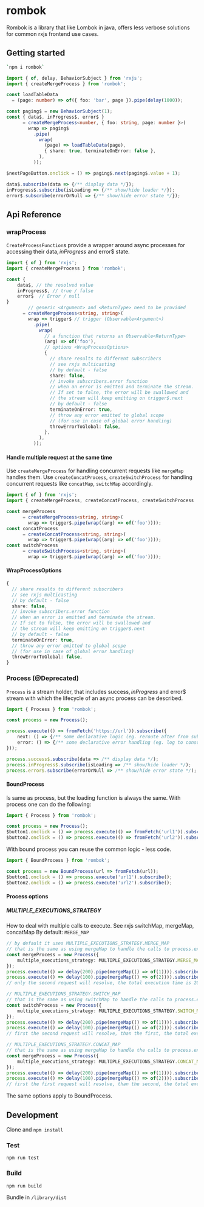 # rombok

Rombok is a library that like Lombok in java, offers less verbose solutions for common rxjs frontend use cases.

## Getting started

```bash
`npm i rombok`
```

```typescript
import { of, delay, BehaviorSubject } from 'rxjs';
import { createMergeProcess } from 'rombok';

const loadTableData
  = (page: number) => of({ foo: 'bar', page }).pipe(delay(1000));

const paging$ = new BehaviorSubject(1);
const { data$, inProgress$, error$ }
      = createMergeProcess<number, { foo: string, page: number }>(
        wrap => paging$
          .pipe(
            wrap(
              (page) => loadTableData(page),
              { share: true, terminateOnError: false },
            ),
          ));

$nextPageButton.onclick = () => paging$.next(paging$.value + 1);

data$.subscribe(data => {/** display data */});
inProgress$.subscribe(isLoading => {/** show/hide loader */});
error$.subscribe(errorOrNull => {/** show/hide error state */});
```

## Api Reference

### wrapProcess
`CreateProcessFunction`s provide a wrapper around async processes for accessing their data$, inProgress$ and error$ state.

```typescript
import { of } from 'rxjs';
import { createMergeProcess } from 'rombok';

const { 
    data$, // the resolved value
    inProgress$, // true / false
    error$  // Error / null
}
        // generic <Argument> and <ReturnType> need to be provided
      = createMergeProcess<string, string>(
        wrap => trigger$ // trigger (Observable<Argument>)
          .pipe(
            wrap(
              // a function that returns an Observable<ReturnType>
              (arg) => of('foo'),
              // options <WrapProcessOptions>
              { 
                // share results to different subscribers
                // see rxjs multicasting
                // by default - false
                share: false,
                // invoke subscribers.error function
                // when an error is emitted and terminate the stream.
                // If set to false, the error will be swallowed and
                // the stream will keep emitting on trigger$.next
                // by default - false
                terminateOnError: true,
                // throw any error emitted to global scope
                // (for use in case of global error handling)
                throwErrorToGlobal: false,
              },
            ),
          ));
```
#### Handle multiple request at the same time

Use `createMergeProcess` for handling concurrent requests like `mergeMap` handles them.
Use `createConcatProcess`, `createSwitchProcess` for handling concurrent requests like `concatMap`, `switchMap` accordingly.

```typescript
import { of } from 'rxjs';
import { createMergeProcess, createConcatProcess, createSwitchProcess  } from 'rombok';

const mergeProcess
      = createMergeProcess<string, string>(
        wrap => trigger$.pipe(wrap((arg) => of('foo'))));
const concatProcess
      = createConcatProcess<string, string>(
        wrap => trigger$.pipe(wrap((arg) => of('foo'))));
const switchProcess
      = createSwitchProcess<string, string>(
        wrap => trigger$.pipe(wrap((arg) => of('foo'))));
```

#### WrapProcessOptions

```typescript
{ 
  // share results to different subscribers
  // see rxjs multicasting
  // by default - false
  share: false,
  // invoke subscribers.error function
  // when an error is emitted and terminate the stream.
  // If set to false, the error will be swallowed and
  // the stream will keep emitting on trigger$.next
  // by default - false
  terminateOnError: true,
  // throw any error emitted to global scope
  // (for use in case of global error handling)
  throwErrorToGlobal: false,
}
```

### Process (@Deprecated)
`Process` is a stream holder, that includes success$, inProgress$ and error$ stream with which the lifecycle of an async process can be described.

```typescript
import { Process } from 'rombok';

const process = new Process();

process.execute(() => fromFetch('https://url')).subscribe({
    next: () => {/** some declarative logic (eg. reroute after from submition) */},
    error: () => {/** some declarative error handling (eg. log to console and rethrow to global error reporting)*/}
}));

process.success$.subscribe(data => /** display data */);
process.inProgress$.subscribe(isLoading => /** show/hide loader */);
process.error$.subscribe(errorOrNull => /** show/hide error state */);
```

#### BoundProcess
Is same as process, but the loading function is always the same. With process one can do the following:
```typescript
import { Process } from 'rombok';

const process = new Process();
$button1.onclick = () => process.execute(() => fromFetch('url1')).subscribe();
$button2.onclick = () => process.execute(() => fromFetch('url2')).subscribe();
```
With bound process you can reuse the common logic - less code.
```typescript
import { BoundProcess } from 'rombok';

const process = new BoundProcess(url => fromFetch(url));
$button1.onclick = () => process.execute('url1').subscribe();
$button2.onclick = () => process.execute('url2').subscribe();
```

#### Process options
##### MULTIPLE_EXECUTIONS_STRATEGY
How to deal with multiple calls to execute. See rxjs switchMap, mergeMap, concatMap
By default: `MERGE_MAP`
```typescript
// by default it uses MULTIPLE_EXECUTIONS_STRATEGY.MERGE_MAP
// that is the same as using mergeMap to handle the calls to process.execute()
const mergeProcess = new Process({ 
    multiple_executions_strategy: MULTIPLE_EXECUTIONS_STRATEGY.MERGE_MAP,  
});
process.execute(() => delay(200).pipe(mergeMap(() => of(1)))).subscribe();
process.execute(() => delay(100).pipe(mergeMap(() => of(2)))).subscribe();
// only the second request will resolve, the total execution time is 200 ms

// MULTIPLE_EXECUTIONS_STRATEGY.SWITCH_MAP
// that is the same as using switchMap to handle the calls to process.execute()
const switchProcess = new Process({ 
    multiple_executions_strategy: MULTIPLE_EXECUTIONS_STRATEGY.SWITCH_MAP,  
});
process.execute(() => delay(200).pipe(mergeMap(() => of(1)))).subscribe();
process.execute(() => delay(100).pipe(mergeMap(() => of(2)))).subscribe();
// first the second request will resolve, than the first, the total execution time is 200 ms

// MULTIPLE_EXECUTIONS_STRATEGY.CONCAT_MAP
// that is the same as using mergeMap to handle the calls to process.execute()
const mergeProcess = new Process({ 
    multiple_executions_strategy: MULTIPLE_EXECUTIONS_STRATEGY.CONCAT_MAP,  
});
process.execute(() => delay(200).pipe(mergeMap(() => of(1)))).subscribe();
process.execute(() => delay(100).pipe(mergeMap(() => of(2)))).subscribe();
// first the first request will resolve, than the second, the total execution time is 300 ms
```

The same options apply to BoundProcess.

## Development

Clone and `npm install`

### Test

`npm run test`

### Build

`npm run build`

Bundle in `/library/dist`
